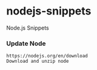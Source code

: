 # nodejs-snippets
Node.js Snippets
### Update Node 
    https://nodejs.org/en/download
    Download and unzip node
